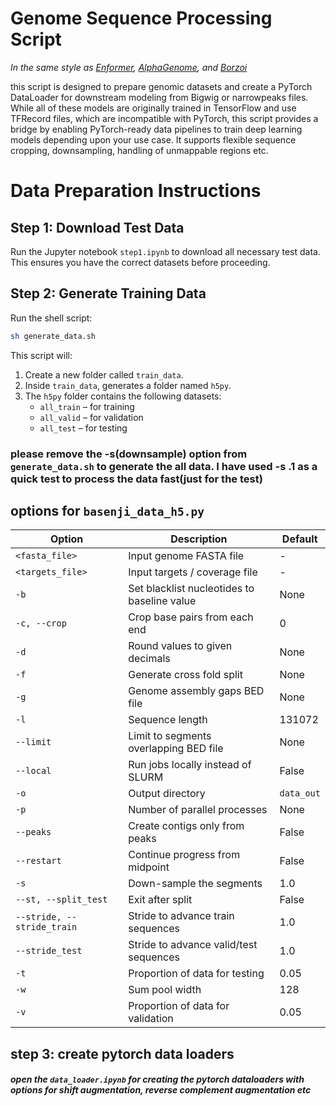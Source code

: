 

# Genome Sequence Processing Script

*In the same style as [Enformer](https://www.nature.com/articles/s41592-021-01252-x), [AlphaGenome](https://www.biorxiv.org/content/10.1101/2025.06.25.661532v1), and [Borzoi](https://www.nature.com/articles/s41588-024-02053-6)*

this script is designed to prepare genomic datasets and create a PyTorch DataLoader for downstream modeling from Bigwig or narrowpeaks files. While all of these models are originally trained in TensorFlow and use TFRecord files, which are incompatible with PyTorch, this script provides a bridge by enabling PyTorch-ready data pipelines to train deep learning models depending upon your use case. It supports flexible sequence cropping, downsampling, handling of unmappable regions etc.




# Data Preparation Instructions

## Step 1: Download Test Data
Run the Jupyter notebook `step1.ipynb` to download all necessary test data.  
This ensures you have the correct datasets before proceeding.

## Step 2: Generate Training Data
Run the shell script:

```bash
sh generate_data.sh
```

This script will:

1. Create a new folder called `train_data`.
2. Inside `train_data`, generates a folder named `h5py`.
3. The `h5py` folder contains the following datasets:
   - `all_train` – for training
   - `all_valid` – for validation
   - `all_test` – for testing
  
### please remove the -s(downsample) option from `generate_data.sh` to generate the all data. I have used -s .1 as a quick test to process the data fast(just for the test)


## options for `basenji_data_h5.py`



| Option                     | Description                                  | Default    |
| -------------------------- | -------------------------------------------- | ---------- |
| `<fasta_file>`             | Input genome FASTA file                      | -          |
| `<targets_file>`           | Input targets / coverage file                | -          |
| `-b`                       | Set blacklist nucleotides to baseline value  | None       |
| `-c, --crop`               | Crop base pairs from each end                | 0          |
| `-d`                       | Round values to given decimals               | None       |
| `-f`                       | Generate cross fold split                    | None       |
| `-g`                       | Genome assembly gaps BED file                | None       |
| `-l`                       | Sequence length                              | 131072     |
| `--limit`                  | Limit to segments overlapping BED file       | None       |
| `--local`                  | Run jobs locally instead of SLURM            | False      |
| `-o`                       | Output directory                             | `data_out` |
| `-p`                       | Number of parallel processes                 | None       |
| `--peaks`                  | Create contigs only from peaks               | False      |
| `--restart`                | Continue progress from midpoint              | False      |
| `-s`                       | Down-sample the segments                     | 1.0        |
| `--st, --split_test`       | Exit after split                             | False      |
| `--stride, --stride_train` | Stride to advance train sequences            | 1.0        |
| `--stride_test`            | Stride to advance valid/test sequences       | 1.0        |
| `-t`                       | Proportion of data for testing               | 0.05       |
| `-w`                       | Sum pool width                               | 128        |
| `-v`                       | Proportion of data for validation            | 0.05       |


## step 3: create pytorch data loaders
##### open the `data_loader.ipynb` for creating the pytorch dataloaders with options for shift augmentation, reverse complement augmentation etc

